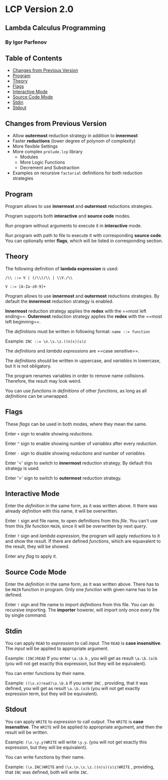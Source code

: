 # LCP Version 2.0
## Lambda Calculus Programming
### By Igor Parfenov

## Table of Contents
* [Changes from Previous Version](#changes-from-previous-version)
* [Program](#program)
* [Theory](#theory)
* [Flags](#flags)
* [Interactive Mode](#interactive-mode)
* [Source Code Mode](#source-code-mode)
* [Stdin](#stdin)
* [Stdout](#stdout)

## Changes from Previous Version

* Allow **outermost** reduction strategy in addition to **innermost**
* Faster **reductions** (lower degree of polynom of complexity)
* More flexible Settings
* More complex `prelude.lcp` library
    * Modules
    * More Logic Functions
    * Decrement and Substraction
* Examples on recursive `factorial` definitions for both reduction strategies

## Program

Program allows to use **innermost** and **outermost** reductions strategies.

Program supports both **interactive** and **source code** modes.

Run program without arguments to execute it in **interactive** mode.

Run program with path to file to execute it with corresponding **source code**. You can optionally enter **flags**, which will be listed in corresponding section.

## Theory

The following definition of **lambda expression** is used:

`/\\ ::= V | (/\\)/\\ | \\V./\\`

`V ::= [A-Za-z0-9]+`

Program allows to use **innermost** and **outermost** reductions strategies.
By default the **innermost** reduction strategy is enabled.

**Innermost** reduction strategy applies the **redex** with the ==most left ending==.
**Outermost** reduction strategy applies the **redex** with the ==most left beginning==.

The *definitions* must be written in following format:
`name ::= function`

Example:
`INC ::= \n.\s.\z.((n)s)(s)z`

The *definitions* and *lambda expressions* are ==case sensitive==.

The *definitions* should be written in uppercase, and *variables* in lowercase, but it is not obligatory.

The program renames variables in order to remove name collisions. Therefore, the result may look weird.

You can use *functions* in *definitions* of other *functions*, as long as all *definitions* can be unwrapped.

## Flags

These *flags* can be used in both modes, where they mean the same.

Enter `+` sign to enable showing *reductions*.

Enter `^` sign to enable showing number of *variables* after every *reduction*.

Enter `-` sign to disable showing *reductions* and number of *variables*.

Enter '<' sign to switch to **innermost** reduction strategy. By default this strategy is used.

Enter '>' sign to switch to **outermost** reduction strategy.

## Interactive Mode

Enter the *definition* in the same form, as it was written above.
It there was already *definition* with this name, it will be overwritten.

Enter `!` sign and file name, to open definitions from this *file*. You can't use from this *file* function `MAIN`, since it will be overwritten by next *query*.

Enter `?` sign and *lambda expression*, the program will apply reductions to it and show the result. If there are defined *functions*, which are equavalent to the result, they will be showed.

Enter any *flag* to apply it.

## Source Code Mode

Enter the *definition* in the same form, as it was written above.
There has to be `MAIN` function in program.
Only one *function* with given name has to be defined.

Enter `!` sign and file name to import *definitions* from this file. You can do recursive importing. The **importer** howerer, will import only once every file by single command.

## Stdin

You can apply `READ` to *expression* to call *input*. The `READ` is **case insensitive**. The *input* will be applied to appropriate argument.

Example:
`(INC)READ`
If you enter
`\a.\b.b`
, you will get as result
`\a.\b.(a)b`
(you will not get exactly this expression, but they will be equivalent).

You can enter functions by their name.

Example:
`((\x.x)read)\a.\b.b`
If you enter
`INC`
, providing, that it was defined, you will get as result
`\a.\b.(a)b`
(you will not get exactly expression term, but they will be equivalent).

## Stdout

You can apply `WRITE` to *expression* to call *output*. The `WRITE` is **case insensitive**. The `WRITE` will be applied to appropriate argument, and then the result will be written.

Example:
`(\x.\y.y)WRITE`
will write `\y.y`.
(you will not get exactly this expression, but they will be equivalent).

You can write functions by their name.

Example:
`(\x.INC)WRITE`
and
`(\x.\n.\s.\z.((n)s)(s)z)WRITE`
, providing, that `INC` was defined, both will write `INC`.
